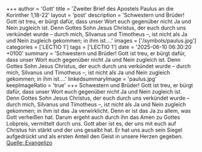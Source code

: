 +++
author = 'Gott'
title = 'Zweiter Brief des Apostels Paulus an die Korinther 1,18-22'
layout = 'post'
description = 'Schwestern und Brüder! Gott ist treu, er bürgt dafür, dass unser Wort euch gegenüber nicht Ja und Nein zugleich ist. Denn Gottes Sohn Jesus Christus, der euch durch uns verkündet wurde – durch mich, Silvanus und Timotheus –, ist nicht als Ja und Nein zugleich gekommen; in ihm ist....'
images = ['/symbols/paulus.jpg']
categories = ['LECTIO 1']
tags = ['LECTIO 1']
date = '2025-06-10 06:30:20 +0100'
summary = 'Schwestern und Brüder! Gott ist treu, er bürgt dafür, dass unser Wort euch gegenüber nicht Ja und Nein zugleich ist. Denn Gottes Sohn Jesus Christus, der euch durch uns verkündet wurde – durch mich, Silvanus und Timotheus –, ist nicht als Ja und Nein zugleich gekommen; in ihm ist....'
linkedsummaryImage = 'paulus.jpg'
keepImageRatio = 'true'
+++
Schwestern und Brüder! Gott ist treu, er bürgt dafür, dass unser Wort euch gegenüber nicht Ja und Nein zugleich ist.
Denn Gottes Sohn Jesus Christus, der euch durch uns verkündet wurde – durch mich, Silvanus und Timotheus –, ist nicht als Ja und Nein zugleich gekommen; in ihm ist das Ja verwirklicht.<!--more-->
Denn er ist das Ja zu allem, was Gott verheißen hat. Darum ergeht auch durch ihn das Amen zu Gottes Lobpreis, vermittelt durch uns.
Gott aber ist es, der uns mit euch auf Christus hin stärkt und der uns gesalbt hat.
Er hat uns auch sein Siegel aufgedrückt und als ersten Anteil den Geist in unsere Herzen gegeben.<br> [Quelle: Evangelizo](https://evangeliumtagfuertag.org/DE/gospel)
